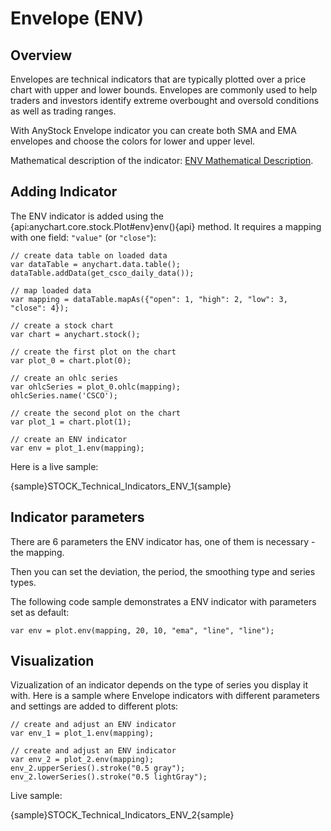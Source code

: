 # Envelope (ENV)
## Overview

Envelopes are technical indicators that are typically plotted over a price chart with upper and lower bounds. Envelopes are commonly used to help traders and investors identify extreme overbought and oversold conditions as well as trading ranges.

With AnyStock Envelope indicator you can create both SMA and EMA envelopes and choose the colors for lower and upper level.

Mathematical description of the indicator: [ENV Mathematical Description](Mathematical_Description#envelope).

## Adding Indicator

The ENV indicator is added using the {api:anychart.core.stock.Plot#env}env(){api} method. It requires a mapping with one field: `"value"` (or `"close"`):

```
// create data table on loaded data
var dataTable = anychart.data.table();
dataTable.addData(get_csco_daily_data());

// map loaded data
var mapping = dataTable.mapAs({"open": 1, "high": 2, "low": 3, "close": 4});

// create a stock chart
var chart = anychart.stock();

// create the first plot on the chart
var plot_0 = chart.plot(0);

// create an ohlc series
var ohlcSeries = plot_0.ohlc(mapping);
ohlcSeries.name('CSCO');

// create the second plot on the chart
var plot_1 = chart.plot(1);

// create an ENV indicator
var env = plot_1.env(mapping);
```

Here is a live sample:

{sample}STOCK\_Technical\_Indicators\_ENV\_1{sample}

## Indicator parameters

There are 6 parameters the ENV indicator has, one of them is necessary - the mapping.

Then you can set the deviation, the period, the smoothing type and series types.

The following code sample demonstrates a ENV indicator with parameters set as default:

```
var env = plot.env(mapping, 20, 10, "ema", "line", "line");
```

## Visualization

Vizualization of an indicator depends on the type of series you display it with. Here is a sample where Envelope indicators with different parameters and settings are added to different plots:

```
// create and adjust an ENV indicator
var env_1 = plot_1.env(mapping);

// create and adjust an ENV indicator
var env_2 = plot_2.env(mapping);
env_2.upperSeries().stroke("0.5 gray");
env_2.lowerSeries().stroke("0.5 lightGray");
```

Live sample:

{sample}STOCK\_Technical\_Indicators\_ENV\_2{sample}